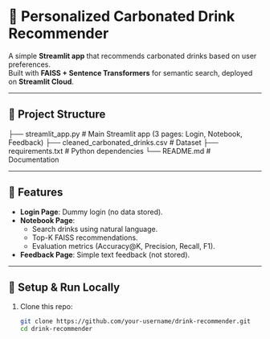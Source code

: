 # 🥤 Personalized Carbonated Drink Recommender  

A simple **Streamlit app** that recommends carbonated drinks based on user preferences.  
Built with **FAISS + Sentence Transformers** for semantic search, deployed on **Streamlit Cloud**.  

---

## 📂 Project Structure
├── streamlit_app.py # Main Streamlit app (3 pages: Login, Notebook, Feedback)
├── cleaned_carbonated_drinks.csv # Dataset
├── requirements.txt # Python dependencies
└── README.md # Documentation


---

## 🚀 Features
- **Login Page**: Dummy login (no data stored).  
- **Notebook Page**:  
  - Search drinks using natural language.  
  - Top-K FAISS recommendations.  
  - Evaluation metrics (Accuracy@K, Precision, Recall, F1).  
- **Feedback Page**: Simple text feedback (not stored).  

---

## 🔧 Setup & Run Locally
1. Clone this repo:
   ```bash
   git clone https://github.com/your-username/drink-recommender.git
   cd drink-recommender
